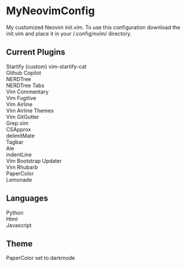 # MyNeovimConfig
My customized Neovim init.vim.  To use this configuration download the init.vim and place it in your /.config/nvim/ directory.

## Current Plugins
Startify (custom) vim-startify-cat  
Github Copilot    
NERDTree  
NERDTree Tabs  
Vim Commentary  
Vim Fugitive  
Vim Airline  
Vim Airline Themes  
Vim GitGutter  
Grep.vim  
CSApprox  
delimitMate  
Tagbar  
Ale  
indentLine  
Vim Bootstrap Updater  
Vim Rhubarb  
PaperColor    
Lemonade  


## Languages
Python  
Html  
Javascript  


## Theme
PaperColor set to darkmode 
